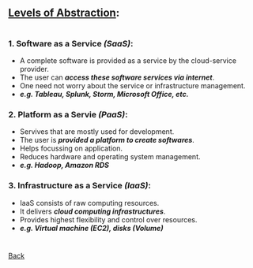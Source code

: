## <ins>Levels of Abstraction</ins>:
#
### 1. Software as a Service _(SaaS)_:

- A complete software is provided as a service by the cloud-service provider.
- The user can _**access these software services via internet**_.
- One need not worry about the service or infrastructure management.
- _**e.g. Tableau, Splunk, Storm, Microsoft Office, etc.**_

### 2. Platform as a Servie _(PaaS)_:

- Servives that are mostly used for development.
- The user is _**provided a platform to create softwares**_.
- Helps focussing on application.
- Reduces hardware and operating system management.
- _**e.g. Hadoop, Amazon RDS**_

### 3. Infrastructure as a Service _(IaaS)_:

- IaaS consists of raw computing resources.
- It delivers _**cloud computing infrastructures**_.
- Provides highest flexibility and control over resources.
- _**e.g. Virtual machine (EC2), disks (Volume)**_
#
#
[Back](aws-notes/Abstraction.md)
